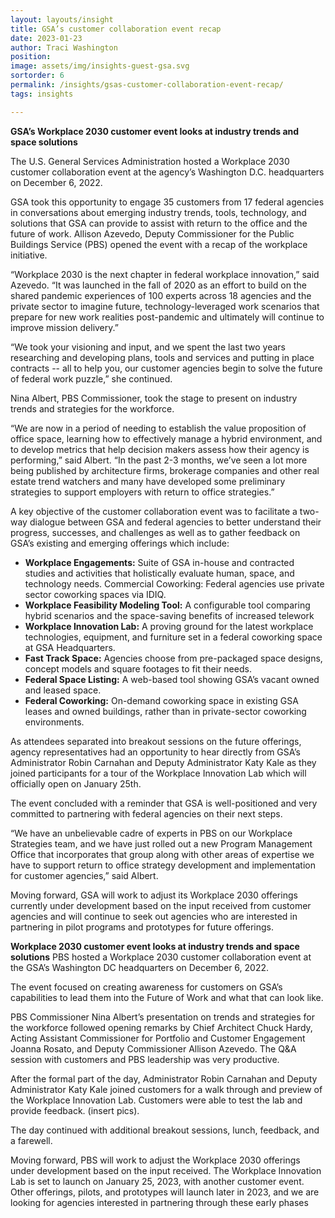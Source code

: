 ```yaml
---
layout: layouts/insight
title: GSA’s customer collaboration event recap
date: 2023-01-23
author: Traci Washington
position: 
image: assets/img/insights-guest-gsa.svg
sortorder: 6
permalink: /insights/gsas-customer-collaboration-event-recap/
tags: insights

---
```



**GSA’s Workplace 2030 customer event looks at industry trends and space solutions**

The U.S. General Services Administration hosted a Workplace 2030 customer collaboration event at the agency’s Washington D.C. headquarters on December 6, 2022.

GSA took this opportunity to engage 35 customers from 17 federal agencies in conversations about emerging industry trends, tools, technology, and solutions that GSA can provide to assist with return to the office and the future of work.
Allison Azevedo, Deputy Commissioner for the Public Buildings Service (PBS) opened the event with a recap of the workplace initiative.  

 “Workplace 2030 is the next chapter in federal workplace innovation,” said Azevedo. “It was launched in the fall of 2020 as an effort to build on the shared pandemic experiences of 100 experts across 18 agencies and the private sector to imagine future, technology-leveraged work scenarios that prepare for new work realities post-pandemic and ultimately will continue to improve mission delivery.”

“We took your visioning and input, and we spent the last two years researching and developing plans, tools and services and putting in place contracts -- all to help you, our customer agencies begin to solve the future of federal work puzzle,” she continued.

Nina Albert, PBS Commissioner, took the stage to present on industry trends and strategies for the workforce.

“We are now in a period of needing to establish the value proposition of office space, learning how to effectively manage a hybrid environment, and to develop metrics that help decision makers assess how their agency is performing,” said Albert. “In the past 2-3 months, we’ve seen a lot more being published by architecture firms, brokerage companies and other real estate trend watchers and many have developed some preliminary strategies to support employers with return to office strategies.”

A key objective of the customer collaboration event was to facilitate a two-way dialogue between GSA and federal agencies to better understand their progress, successes, and challenges as well as to gather feedback on GSA’s existing and emerging offerings which include:

- **Workplace Engagements:** Suite of GSA in-house and contracted studies and activities that holistically evaluate human, space, and technology needs.
Commercial Coworking: Federal agencies use private sector coworking spaces via IDIQ.
- **Workplace Feasibility Modeling Tool:** A configurable tool comparing hybrid scenarios and the space-saving benefits of increased telework
- **Workplace Innovation Lab:** A proving ground for the latest workplace technologies, equipment, and furniture set in a federal coworking space at GSA Headquarters.
- **Fast Track Space:** Agencies choose from pre-packaged space designs, concept models and square footages to fit their needs.
- **Federal Space Listing:** A web-based tool showing GSA’s vacant owned and leased space.
- **Federal Coworking:** On-demand coworking space in existing GSA leases and owned buildings, rather than in private-sector coworking environments.

As attendees separated into breakout sessions on the future offerings, agency representatives had an opportunity to hear directly from GSA’s Administrator Robin Carnahan and Deputy Administrator Katy Kale as they joined participants for a tour of the Workplace Innovation Lab which will officially open on January 25th.

The event concluded with a reminder that GSA is well-positioned and very committed to partnering with federal agencies on their next steps.

“We have an unbelievable cadre of experts in PBS on our Workplace Strategies team, and we have just rolled out a new Program Management Office that incorporates that group along with other areas of expertise we have to support return to office strategy development and implementation for customer agencies,” said Albert.

Moving forward, GSA will work to adjust its Workplace 2030 offerings currently under development based on the input received from customer agencies and will continue to seek out agencies who are interested in partnering in pilot programs and prototypes for future offerings.

**Workplace 2030 customer event looks at industry trends and space solutions**
PBS hosted a Workplace 2030 customer collaboration event at the GSA’s Washington DC headquarters on December 6, 2022.

The event focused on creating awareness for customers on GSA’s capabilities to lead them into the Future of Work and what that can look like.

PBS Commissioner Nina Albert’s presentation on trends and strategies for the workforce followed opening remarks by Chief Architect Chuck Hardy, Acting Assistant Commissioner for Portfolio and Customer Engagement Joanna Rosato, and Deputy Commissioner Allison Azevedo. The Q&A session with customers and PBS leadership was very productive.

After the formal part of the day, Administrator Robin Carnahan and Deputy Administrator Katy Kale joined customers for a walk through and preview of the Workplace Innovation Lab. Customers were able to test the lab and provide feedback. (insert pics).

The day continued with additional breakout sessions, lunch, feedback, and a farewell. 

Moving forward, PBS will work to adjust the Workplace 2030 offerings under development based on the input received. The Workplace Innovation Lab is set to launch on January 25, 2023, with another customer event. Other offerings, pilots, and prototypes will launch later in 2023, and we are looking for agencies interested in partnering through these early phases

